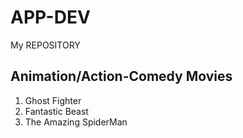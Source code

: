 # APP-DEV
My REPOSITORY
## Animation/Action-Comedy Movies
1. Ghost Fighter
2.  Fantastic Beast
3.  The Amazing SpiderMan
